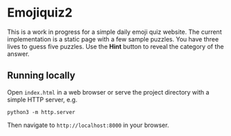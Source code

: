 # Emojiquiz2

This is a work in progress for a simple daily emoji quiz website. The current implementation is a static page with a few sample puzzles. You have three lives to guess five puzzles. Use the **Hint** button to reveal the category of the answer.

## Running locally

Open `index.html` in a web browser or serve the project directory with a simple HTTP server, e.g.

```
python3 -m http.server
```

Then navigate to `http://localhost:8000` in your browser.
